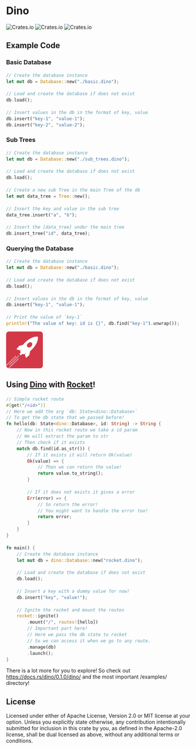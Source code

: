 # Dino

![Crates.io](https://github.com/Andy-Python-Programmer/dino/workflows/Build/badge.svg)
![Crates.io](https://img.shields.io/crates/d/dino)
![Crates.io](https://img.shields.io/crates/v/dino)

## Example Code

### Basic Database

```rust
// Create the database instance
let mut db = Database::new("./basic.dino");

// Load and create the database if does not exist
db.load();

// Insert values in the db in the format of key, value
db.insert("key-1", "value-1");
db.insert("key-2", "value-2");
```

### Sub Trees

```rust
// Create the database instance
let mut db = Database::new("./sub_trees.dino");

// Load and create the database if does not exist
db.load();

// Create a new sub Tree in the main Tree of the db
let mut data_tree = Tree::new();

// Insert the key and value in the sub tree
data_tree.insert("a", "b");

// Insert the [data_tree] under the main tree
db.insert_tree("id", data_tree);
```

### Querying the Database

```rust
// Create the database instance
let mut db = Database::new("./basic.dino");

// Load and create the database if does not exist
db.load();

// Insert values in the db in the format of key, value
db.insert("key-1", "value-1");

// Print the value of `key-1`
println!("The value of key: id is {}", db.find("key-1").unwrap());
```

<img src="dist/rocket.png" height="100px">

## Using [Dino](https://crates.io/crates/dino) with [Rocket](https://crates.io/crates/rocket)!

```rust
// Simple rocket route
#[get("/<id>")]
// Here we add the arg `db: State<dino::Database>`
// To get the db state that we passed before!
fn hello(db: State<dino::Database>, id: String) -> String {
    // Now in this rocket route we take a id param
    // We will extract the param to str
    // Then check if it exists
    match db.find(id.as_str()) {
        // If it exists it will return Ok(value)
        Ok(value) => {
            // Then we can return the value!
            return value.to_string();
        }

        // If it does not exists it gives a error
        Err(error) => {
            // So return the error!
            // You might want to handle the error too!
            return error;
        }
    }
}

fn main() {
    // Create the database instance
    let mut db = dino::Database::new("rocket.dino");

    // Load and create the database if does not exist
    db.load();

    // Insert a key with a dummy value for now!
    db.insert("key", "value!");

    // Ignite the rocket and mount the routes
    rocket::ignite()
        .mount("/", routes![hello])
        // Important part here!
        // Here we pass the db state to rocket
        // So we can access it when we go to any route.
        .manage(db)
        .launch();
}
```

There is a lot more for you to explore! So check out https://docs.rs/dino/0.1.0/dino/ and the most important /examples/ directory!

## License

Licensed under either of Apache License, Version 2.0 or MIT license at your option.
Unless you explicitly state otherwise, any contribution intentionally submitted for inclusion in this crate by you, as defined in the Apache-2.0 license, shall be dual licensed as above, without any additional terms or conditions.
